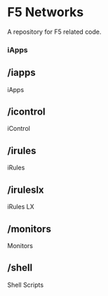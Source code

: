 # F5 Networks

A repository for F5 related code.

### iApps
## /iapps
iApps

## /icontrol
iControl

## /irules
iRules

## /iruleslx
iRules LX

## /monitors
Monitors

## /shell
Shell Scripts
